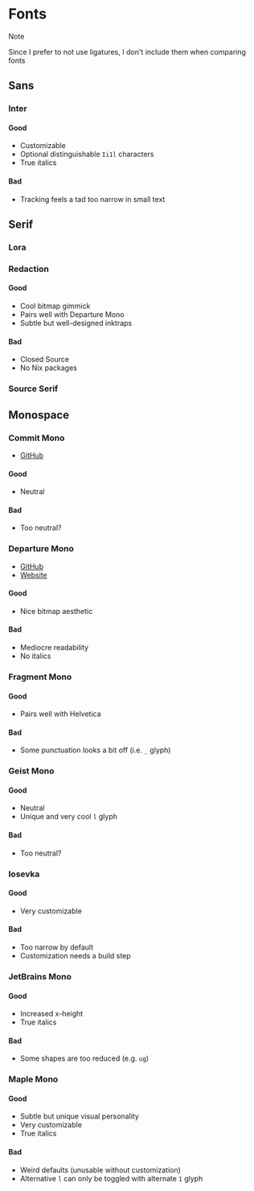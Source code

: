 # Fonts

> [!NOTE]
> Since I prefer to not use ligatures, I don't include them when comparing fonts

## Sans

### Inter

#### Good

- Customizable
- Optional distinguishable `Ii1l` characters
- True italics

#### Bad

- Tracking feels a tad too narrow in small text

## Serif

### Lora

### Redaction

#### Good

- Cool bitmap gimmick
- Pairs well with Departure Mono
- Subtle but well-designed inktraps

#### Bad

- Closed Source
- No Nix packages

### Source Serif

## Monospace

### Commit Mono

- [GitHub](https://github.com/eigilnikolajsen/commit-mono)

#### Good

- Neutral

#### Bad

- Too neutral?

### Departure Mono

- [GitHub](https://github.com/rektdeckard/departure-mono)
- [Website](https://departuremono.com/)

#### Good

- Nice bitmap aesthetic

#### Bad

- Mediocre readability
- No italics

### Fragment Mono

#### Good

- Pairs well with Helvetica

#### Bad

- Some punctuation looks a bit off (i.e. `_` glyph)

### Geist Mono

#### Good

- Neutral
- Unique and very cool `l` glyph

#### Bad

- Too neutral?

### Iosevka

#### Good

- Very customizable

#### Bad

- Too narrow by default
- Customization needs a build step

### JetBrains Mono

#### Good

- Increased x-height
- True italics

#### Bad

- Some shapes are too reduced (e.g. `ug`)

### Maple Mono

#### Good

- Subtle but unique visual personality
- Very customizable
- True italics

#### Bad

- Weird defaults (unusable without customization)
- Alternative `l` can only be toggled with alternate `1` glyph
